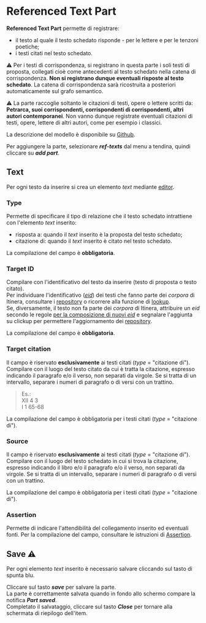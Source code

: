 # Referenced Text Part

**Referenced Text Part** permette di registrare:  
* il testo al quale il testo schedato risponde - per le lettere e per le tenzoni poetiche;  
* i testi citati nel testo schedato.

⚠️ Per i testi di corrispondenza, si registrano in questa parte i soli testi di proposta, collegati cioè come antecedenti al testo schedato nella catena di corrispondenza. **Non si registrano dunque eventuali risposte al testo schedato**. La catena di corrispondenza sarà ricostruita a posteriori automaticamente sul grafo semantico.  

⚠️ La parte raccoglie soltanto le citazioni di testi, opere o lettere scritti da: **Petrarca, suoi corrispondenti, corrispondenti di corrispondenti, altri autori contemporanei**. Non vanno dunque registrate eventuali citazioni di testi, opere, lettere di altri autori, come per esempio i classici.  

La descrizione del modello è disponibile su [Github](https://github.com/vedph/cadmus-itinera#referencedtextspart).

Per aggiungere la parte, selezionare **_ref-texts_** dal menu a tendina, quindi cliccare su **_add part_**.  

## Text
Per ogni testo da inserire si crea un elemento _text_ mediante [editor](Editor_Brick.md).  

### Type
Permette di specificare il tipo di relazione che il testo schedato intrattiene con l'elemento _text_ inserito:  
* risposta a: quando il _text_ inserito è la proposta del testo schedato;  
* citazione di: quando il _text_ inserito è citato nel testo schedato.  

La compilazione del campo è **obbligatoria**.

### Target ID
Compilare con l'identificativo del testo da inserire (testo di proposta o testo citato).    
Per individuare l'identificativo ([_eid_](identifiers.md)) dei testi che fanno parte dei _corpora_ di Itinera,  consultare i [repository](repository.md) o ricorrere alla funzione di [lookup](lookup.md).   
Se, diversamente, il testo non fa parte dei _corpora_ di Itinera, attribuire un _eid_ secondo le regole [per la composizione di nuovi _eid_](identifiers.md#regole-di-composizione-di-nuovi-eid) e segnalare l'aggiunta su clickup per permettere l'aggiornamento dei [repository](repository.md).  

La compilazione del campo è **obbligatoria**.

### Target citation
Il campo è riservato **esclusivamente** ai testi citati (_type_ = "citazione di").    
Compilare con il luogo del testo citato da cui è tratta la citazione, espresso indicando il paragrafo e/o il verso, non separati da virgole. Se si tratta di un intervallo, separare i numeri di paragrafo o di versi con un trattino.
 > Es.:  
 > XII 4 3  
 > I 1 65-68  

La compilazione del campo è obbligatoria per i testi citati (_type_ = "citazione di").

### Source
Il campo è riservato **esclusivamente** ai testi citati (_type_ = "citazione di").  
Compilare con il luogo del testo schedato in cui si trova la citazione, espresso indicando il libro e/o il paragrafo e/o il verso, non separati da virgole. Se si tratta di un intervallo, separare i numeri di paragrafo o di versi con un trattino.   

La compilazione del campo è obbligatoria per i testi citati (_type_ = "citazione di").

### Assertion
Permette di indicare l'attendibilità del collegamento inserito ed eventuali fonti. Per la compilazione del campo, consultare le istruzioni di [Assertion](Assertion_Brick.md).  

## Save ⚠️ 
Per ogni elemento _text_ inserito è necessario salvare cliccando sul tasto di spunta blu.

Cliccare sul tasto **_save_** per salvare la parte.  
La parte è correttamente salvata quando in fondo allo schermo compare la notifica **_Part saved_**.  
Completato il salvataggio, cliccare sul tasto **_Close_** per tornare alla schermata di riepilogo dell'item.
